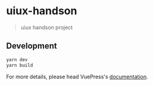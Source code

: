 # uiux-handson

> uiux handson project

## Development

```bash
yarn dev
yarn build
```

For more details, please head VuePress's [documentation](https://v1.vuepress.vuejs.org/).

